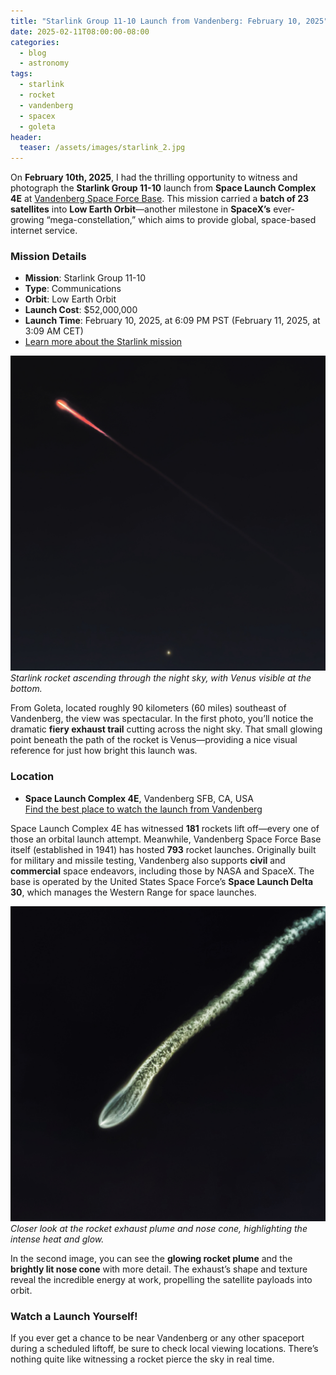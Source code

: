 ```yaml
---
title: "Starlink Group 11-10 Launch from Vandenberg: February 10, 2025"
date: 2025-02-11T08:00:00-08:00
categories:
  - blog
  - astronomy
tags:
  - starlink
  - rocket
  - vandenberg
  - spacex
  - goleta
header:
  teaser: /assets/images/starlink_2.jpg
---
```


On **February 10th, 2025**, I had the thrilling opportunity to witness and photograph the **Starlink Group 11-10** launch from **Space Launch Complex 4E** at [Vandenberg Space Force Base](https://www.spacelaunchschedule.com/category/vandenberg-sfb/). This mission carried a **batch of 23 satellites** into **Low Earth Orbit**—another milestone in **SpaceX’s** ever-growing “mega-constellation,” which aims to provide global, space-based internet service.

### Mission Details

- **Mission**: Starlink Group 11-10  
- **Type**: Communications  
- **Orbit**: Low Earth Orbit  
- **Launch Cost**: $52,000,000  
- **Launch Time**: February 10, 2025, at 6:09 PM PST (February 11, 2025, at 3:09 AM CET)  
- [Learn more about the Starlink mission](https://www.starlink.com)  

[![Starlink launch trail](/assets/images/starlink_1.jpg)](/assets/images/starlink_1.jpg)
*Starlink rocket ascending through the night sky, with Venus visible at the bottom.*

From Goleta, located roughly 90 kilometers (60 miles) southeast of Vandenberg, the view was spectacular. In the first photo, you’ll notice the dramatic **fiery exhaust trail** cutting across the night sky. That small glowing point beneath the path of the rocket is Venus—providing a nice visual reference for just how bright this launch was.

### Location

- **Space Launch Complex 4E**, Vandenberg SFB, CA, USA  
  [Find the best place to watch the launch from Vandenberg](https://www.spacelaunchschedule.com/spaceport/vandenberg/)

Space Launch Complex 4E has witnessed **181** rockets lift off—every one of those an orbital launch attempt. Meanwhile, Vandenberg Space Force Base itself (established in 1941) has hosted **793** rocket launches. Originally built for military and missile testing, Vandenberg also supports **civil** and **commercial** space endeavors, including those by NASA and SpaceX. The base is operated by the United States Space Force’s **Space Launch Delta 30**, which manages the Western Range for space launches.

[![Close-up of rocket exhaust](/assets/images/starlink_2.jpg)](/assets/images/starlink_2.jpg)
*Closer look at the rocket exhaust plume and nose cone, highlighting the intense heat and glow.*

In the second image, you can see the **glowing rocket plume** and the **brightly lit nose cone** with more detail. The exhaust’s shape and texture reveal the incredible energy at work, propelling the satellite payloads into orbit.

### Watch a Launch Yourself!
If you ever get a chance to be near Vandenberg or any other spaceport during a scheduled liftoff, be sure to check local viewing locations. There’s nothing quite like witnessing a rocket pierce the sky in real time.


